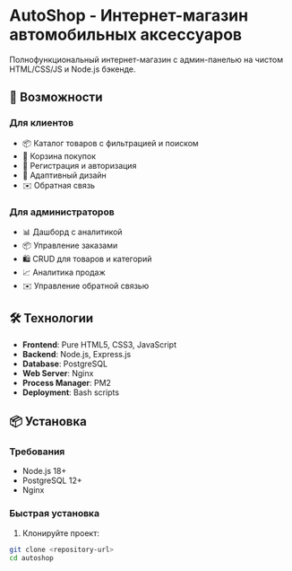 # AutoShop - Интернет-магазин автомобильных аксессуаров

Полнофункциональный интернет-магазин с админ-панелью на чистом HTML/CSS/JS и Node.js бэкенде.

## 🚀 Возможности

### Для клиентов
- 📦 Каталог товаров с фильтрацией и поиском
- 🛒 Корзина покупок
- 👤 Регистрация и авторизация
- 📱 Адаптивный дизайн
- ✉️ Обратная связь

### Для администраторов
- 📊 Дашборд с аналитикой
- 📦 Управление заказами
- 🛍️ CRUD для товаров и категорий
- 📈 Аналитика продаж
- ✉️ Управление обратной связью

## 🛠 Технологии

- **Frontend**: Pure HTML5, CSS3, JavaScript
- **Backend**: Node.js, Express.js
- **Database**: PostgreSQL
- **Web Server**: Nginx
- **Process Manager**: PM2
- **Deployment**: Bash scripts

## 📦 Установка

### Требования
- Node.js 18+
- PostgreSQL 12+
- Nginx

### Быстрая установка

1. Клонируйте проект:
```bash
git clone <repository-url>
cd autoshop